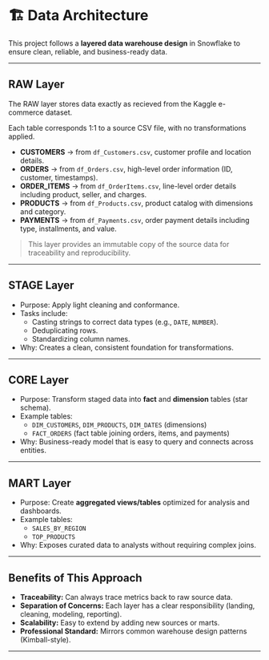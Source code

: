 # 🏗️ Data Architecture

This project follows a **layered data warehouse design** in Snowflake to ensure clean, reliable, and business-ready data.  

---
## RAW Layer
The RAW layer stores data exactly as recieved from the Kaggle e-commerce dataset. 

Each table corresponds 1:1 to a source CSV file, with no transformations applied.

- **CUSTOMERS**   → from `df_Customers.csv`,  customer profile and location details.  
- **ORDERS**      → from `df_Orders.csv`,     high-level order information (ID, customer, timestamps).  
- **ORDER_ITEMS** → from `df_OrderItems.csv`, line-level order details including product, seller, and charges.  
- **PRODUCTS**    → from `df_Products.csv`,   product catalog with dimensions and category.  
- **PAYMENTS**    → from `df_Payments.csv`,   order payment details including type, installments, and value.  

> This layer provides an immutable copy of the source data for traceability and reproducibility.
---
## STAGE Layer
- Purpose: Apply light cleaning and conformance.  
- Tasks include:
  - Casting strings to correct data types (e.g., `DATE`, `NUMBER`).  
  - Deduplicating rows.  
  - Standardizing column names.  
- Why: Creates a clean, consistent foundation for transformations.  

---
## CORE Layer
- Purpose: Transform staged data into **fact** and **dimension** tables (star schema).  
- Example tables:
  - `DIM_CUSTOMERS`, `DIM_PRODUCTS`, `DIM_DATES` (dimensions)  
  - `FACT_ORDERS` (fact table joining orders, items, and payments)  
- Why: Business-ready model that is easy to query and connects across entities.

---
## MART Layer
- Purpose: Create **aggregated views/tables** optimized for analysis and dashboards.  
- Example tables:
  - `SALES_BY_REGION`  
  - `TOP_PRODUCTS`  
- Why: Exposes curated data to analysts without requiring complex joins.

---
## Benefits of This Approach
- **Traceability:** Can always trace metrics back to raw source data.  
- **Separation of Concerns:** Each layer has a clear responsibility (landing, cleaning, modeling, reporting).  
- **Scalability:** Easy to extend by adding new sources or marts.  
- **Professional Standard:** Mirrors common warehouse design patterns (Kimball-style).  

---
